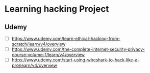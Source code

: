 # Learning hacking Project
      
## Udemy

- [ ] https://www.udemy.com/learn-ethical-hacking-from-scratch/learn/v4/overview
- [ ] https://www.udemy.com/the-complete-internet-security-privacy-course-volume-1/learn/v4/overview
- [ ] https://www.udemy.com/start-using-wireshark-to-hack-like-a-pro/learn/v4/overview
